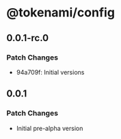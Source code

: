 # @tokenami/config

## 0.0.1-rc.0

### Patch Changes

- 94a709f: Initial versions

## 0.0.1

### Patch Changes

- Initial pre-alpha version
